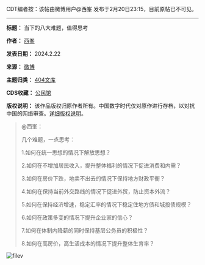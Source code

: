 CDT编者按：该帖由微博用户@西峯 发布于2月20日23:15，目前原帖已不可见。




---




**标题：** 当下的八大难题，值得思考  

**作者：** [西峯](https://chinadigitaltimes.net/space/西峯)  

**发表日期：** 2024.2.22  

**来源：** [微博](https://chinadigitaltimes.net/chinese/feed)  

**主题归类：** [404文库](https://chinadigitaltimes.net/space/404文库)  

**CDS收藏：** [公民馆](https://chinadigitaltimes.net/space/%E5%85%AC%E6%B0%91%E9%A6%86)  

**版权说明：** 该作品版权归原作者所有。中国数字时代仅对原作进行存档，以对抗中国的网络审查。[详细版权说明](https://chinadigitaltimes.net/chinese/copyright)。



> 
> @西峯：
> 
> 
> 几个难题，一点思考：
> 
> 
> 1.如何在统一思想的情况下解放思想？
> 
> 
> 2.如何在不增加居民收入，提升整体福利的情况下促进消费和内需？
> 
> 
> 3.如何在房价下跌，地卖不出去的情况下保持地方财政平衡？
> 
> 
> 4.如何在保持当前外交路线的情况下促进外贸，防止资本外流？
> 
> 
> 5.如何在保持经济增速，稳定汇率的情况下稳定住地方债和城投债规模？
> 
> 
> 6.如何在政策多变的情况下提升企业家的信心？
> 
> 
> 7.如何在体制内降薪的同时保持基层公务员的积极性？
> 
> 
> 8.如何在高房价，高生活成本的情况下提升整体生育率？
> 
> 
> 


![filev](https://chinadigitaltimes.net/chinese/files/2024/02/image-1708574351879.png)


